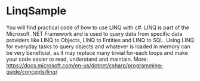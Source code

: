 # LinqSample
You will find practical code of how to use LINQ with c#.
LINQ is part of the Microsoft .NET Framework and is used to query data from specific data providers like LINQ to Objects, LINQ to Entities and LINQ to SQL.
Using LINQ for everyday tasks to query objects and whatever is loaded in memory can be very beneficial, as it may replace many trivial for-each loops and make your code easier to read, understand and maintain.
More:
https://docs.microsoft.com/en-us/dotnet/csharp/programming-guide/concepts/linq/
